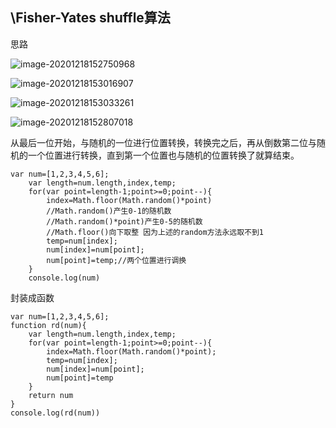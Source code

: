 ## \Fisher-Yates shuffle算法

思路

![image-20201218152750968](C:\Users\d1063\AppData\Roaming\Typora\typora-user-images\image-20201218152750968.png)

![image-20201218153016907](C:\Users\d1063\AppData\Roaming\Typora\typora-user-images\image-20201218153016907.png)

![image-20201218153033261](C:\Users\d1063\AppData\Roaming\Typora\typora-user-images\image-20201218153033261.png)

![image-20201218152807018](C:\Users\d1063\AppData\Roaming\Typora\typora-user-images\image-20201218152807018.png)

从最后一位开始，与随机的一位进行位置转换，转换完之后，再从倒数第二位与随机的一个位置进行转换，直到第一个位置也与随机的位置转换了就算结束。

```
var num=[1,2,3,4,5,6];
	var length=num.length,index,temp;
	for(var point=length-1;point>=0;point--){
		index=Math.floor(Math.random()*point)
		//Math.random()产生0-1的随机数
		//Math.random()*point)产生0-5的随机数
		//Math.floor()向下取整 因为上述的random方法永远取不到1
		temp=num[index];
		num[index]=num[point];
		num[point]=temp;//两个位置进行调换
	}
	console.log(num)
```

封装成函数

```
var num=[1,2,3,4,5,6];
function rd(num){
	var length=num.length,index,temp;
	for(var point=length-1;point>=0;point--){
		index=Math.floor(Math.random()*point);
		temp=num[index];
		num[index]=num[point];
		num[point]=temp
	}
	return num
}
console.log(rd(num))
```

